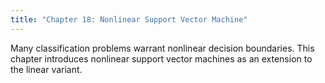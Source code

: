 ```yaml
---
title: "Chapter 18: Nonlinear Support Vector Machine"
---
```

Many classification problems warrant nonlinear decision boundaries. This chapter introduces nonlinear support vector machines as an extension to the linear variant.